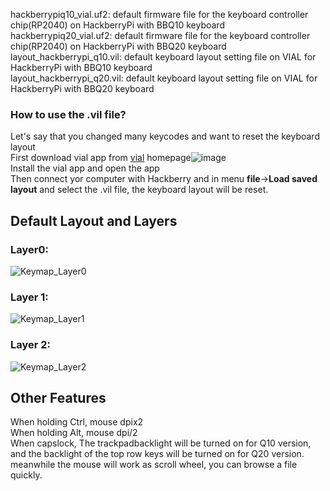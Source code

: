 hackberrypiq10_vial.uf2: default firmware file for the keyboard controller chip(RP2040) on HackberryPi with BBQ10 keyboard  
hackberrypiq20_vial.uf2: default firmware file for the keyboard controller chip(RP2040) on HackberryPi with BBQ20 keyboard  
layout_hackberrypi_q10.vil: default keyboard layout setting file on VIAL for HackberryPi with BBQ10 keyboard  
layout_hackberrypi_q20.vil: default keyboard layout setting file on VIAL for HackberryPi with BBQ20 keyboard  

### How to use the .vil file?  
Let's say that you changed many keycodes and want to reset the keyboard layout  
First download vial app from [vial](https://get.vial.today/) homepage![image](https://github.com/user-attachments/assets/351fe201-cb4a-4483-83c8-f314ae1b860c)  
Install the vial app and open the app  
Then connect yor computer with Hackberry and in menu **file**->**Load saved layout** and select the .vil file, the keyboard layout will be reset.  

## Default Layout and Layers
### Layer0:
![Keymap_Layer0](https://github.com/user-attachments/assets/85eecbcd-65fe-4cdd-a51c-9182c82d6bc5)

### Layer 1:
![Keymap_Layer1](https://github.com/user-attachments/assets/28c5043a-dd23-416b-a23b-b14b5fdf9ce6)

### Layer 2:
![Keymap_Layer2](https://github.com/user-attachments/assets/221d4d2e-35c9-4349-9c26-a69c27b6d6a1)

## Other Features
When holding Ctrl, mouse dpix2  
When holding Alt, mouse dpi/2  
When capslock, The trackpadbacklight will be turned on for Q10 version, and the backlight of the top row keys will be turned on for Q20 version. meanwhile the mouse will work as scroll wheel, you can browse a file quickly. 
